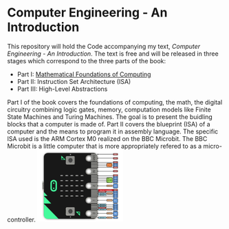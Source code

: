 # Computer Engineering - An Introduction
This repository will hold the Code accompanying my text, _Computer Engineering - An Introduction_. The text is free and will be released in three stages which correspond to the three parts of the book:
* Part I:  [Mathematical Foundations of Computing](https://drive.google.com/file/d/1bx0hrVCwrIqkuPFILVPWYCFzuypxcZ0b/view?usp=sharing)
* Part II: Instruction Set Architecture (ISA)
* Part III: High-Level Abstractions

Part I of the book covers the foundations of computing, the math, the digital circuitry combining logic gates, memory, computation models like Finite State Machines and Turing Machines. The goal is to present the buidling blocks that a computer is made of. Part II covers the blueprint (ISA) of a computer and the means to program it in assembly language. The specific ISA used is the ARM Cortex M0 realized on the BBC Microbit. The BBC Microbit is a little computer that is more appropriately refered to as a micro-controller. 
<img src="https://github.com/igoeco/CEIntro/blob/master/images/Microbit-Pins.png" alt="BBC Microbit" width="200"/>


